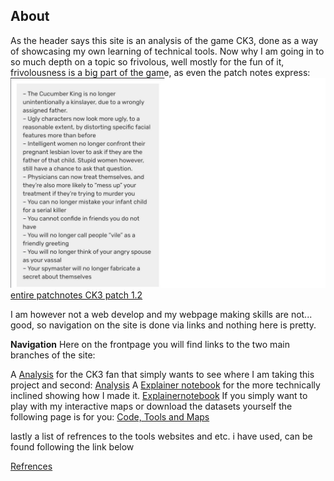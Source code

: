 About
--

As the header says this site is an analysis of the game CK3, done as a way of showcasing my own learning of technical tools.
Now why I am going in to so much depth on a topic so frivolous, well mostly for the fun of it, frivolousness is a big part of the game, as even the patch notes express:
<img src="images/CK3 funny.png" alt="hi" class="inline"/>
[entire patchnotes CK3 patch 1.2](https://www.crusaderkings.com/en/news/dev-diary-45-1-2-patch-notes?utm_source=stcom-owned&utm_medium=social-owned&utm_content=post&utm_campaign=crki3_ck_20201123_cawe_dd)


I am however not a web develop and my webpage making skills are not... good, so navigation on the site is done via links and nothing here is pretty.

**Navigation**
Here on the frontpage you will find links to the two main branches of the site:


A <a href="Analysis.mb">Analysis</a> for the CK3 fan that simply wants to see where I am taking this project and second:
[Analysis](https://rolfoe.github.io/project-assignment-B/Analysis)
A <a href="/Explainernotebook.mb">Explainer notebook</a> for the more technically inclined showing how I made it. 
[Explainernotebook](https://rolfoe.github.io/project-assignment-B/Explainernotebook)
If you simply want to play with my interactive maps or download the datasets yourself the following page is for you:
<a href="/Code,Tools_and_Maps.mb">Code, Tools and Maps</a>

lastly a list of refrences to the tools websites and etc. i have used, can be found following the link below

<a href="/Refrences.mb">Refrences</a>

